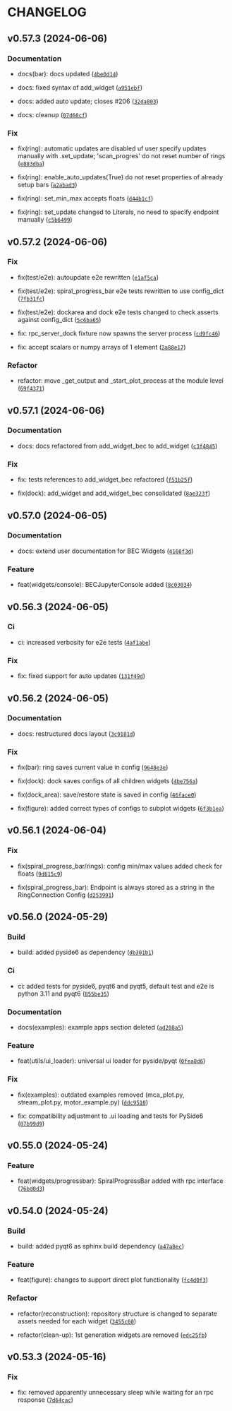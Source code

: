 # CHANGELOG



## v0.57.3 (2024-06-06)

### Documentation

* docs(bar): docs updated ([`4be0d14`](https://gitlab.psi.ch/bec/bec_widgets/-/commit/4be0d14b7445c2322c2aef86257db168a841265c))

* docs: fixed syntax of add_widget ([`a951ebf`](https://gitlab.psi.ch/bec/bec_widgets/-/commit/a951ebf1be6c086d094aa8abef5e0dfd1b3b8558))

* docs: added auto update; closes #206 ([`32da803`](https://gitlab.psi.ch/bec/bec_widgets/-/commit/32da803df9f7259842c43e85ba9a0ce29a266d06))

* docs: cleanup ([`07d60cf`](https://gitlab.psi.ch/bec/bec_widgets/-/commit/07d60cf7355d2edadb3c5ef8b86607d74b360455))

### Fix

* fix(ring): automatic updates are disabled uf user specify updates manually with .set_update; &#39;scan_progres&#39; do not reset number of rings ([`e883dba`](https://gitlab.psi.ch/bec/bec_widgets/-/commit/e883dbad814dbcc0a19c341041c6d836e58a5918))

* fix(ring): enable_auto_updates(True) do not reset properties of already setup bars ([`a2abad3`](https://gitlab.psi.ch/bec/bec_widgets/-/commit/a2abad344f4c0039516eb60a825afb6822c5b19a))

* fix(ring): set_min_max accepts floats ([`d44b1cf`](https://gitlab.psi.ch/bec/bec_widgets/-/commit/d44b1cf8b107cf02deedd9154b77d01c7f9ed05d))

* fix(ring): set_update changed to Literals, no need to specify endpoint manually ([`c5b6499`](https://gitlab.psi.ch/bec/bec_widgets/-/commit/c5b6499e41eb1495bf260436ca3e1b036182c360))


## v0.57.2 (2024-06-06)

### Fix

* fix(test/e2e): autoupdate e2e rewritten ([`e1af5ca`](https://gitlab.psi.ch/bec/bec_widgets/-/commit/e1af5ca60f0616835f9f41d84412f29dc298c644))

* fix(test/e2e): spiral_progress_bar e2e tests rewritten to use config_dict ([`7fb31fc`](https://gitlab.psi.ch/bec/bec_widgets/-/commit/7fb31fc4d762ff4ca839971b3092a084186f81b8))

* fix(test/e2e): dockarea and dock e2e tests changed to check asserts against config_dict ([`5c6ba65`](https://gitlab.psi.ch/bec/bec_widgets/-/commit/5c6ba65469863ea1e6fc5abdc742650e20eba9b9))

* fix: rpc_server_dock fixture now spawns the server process ([`cd9fc46`](https://gitlab.psi.ch/bec/bec_widgets/-/commit/cd9fc46ff8a947242c8c28adcd73d7de60b11c44))

* fix: accept scalars or numpy arrays of 1 element ([`2a88e17`](https://gitlab.psi.ch/bec/bec_widgets/-/commit/2a88e17b23436c55d25b7d3449e4af3a7689661c))

### Refactor

* refactor: move _get_output and _start_plot_process at the module level ([`69f4371`](https://gitlab.psi.ch/bec/bec_widgets/-/commit/69f4371007c66aee6b7521a6803054025adf8c92))


## v0.57.1 (2024-06-06)

### Documentation

* docs: docs refactored from add_widget_bec to add_widget ([`c3f4845`](https://gitlab.psi.ch/bec/bec_widgets/-/commit/c3f4845b4f95005ff737fed5542600b0b9a9cc2b))

### Fix

* fix: tests references to add_widget_bec refactored ([`f51b25f`](https://gitlab.psi.ch/bec/bec_widgets/-/commit/f51b25f0af4ab8b0a75ee48a40bfbb079c16e9d1))

* fix(dock): add_widget and add_widget_bec consolidated ([`8ae323f`](https://gitlab.psi.ch/bec/bec_widgets/-/commit/8ae323f5c3c0d9d0f202d31d5e8374a272a26be2))


## v0.57.0 (2024-06-05)

### Documentation

* docs: extend user documentation for BEC Widgets ([`4160f3d`](https://gitlab.psi.ch/bec/bec_widgets/-/commit/4160f3d6d7ec1122785b5e3fdfc4afe67a95e9a1))

### Feature

* feat(widgets/console): BECJupyterConsole added ([`8c03034`](https://gitlab.psi.ch/bec/bec_widgets/-/commit/8c03034acf6b3ed1e346ebf1b785d41068513cc5))


## v0.56.3 (2024-06-05)

### Ci

* ci: increased verbosity for e2e tests ([`4af1abe`](https://gitlab.psi.ch/bec/bec_widgets/-/commit/4af1abe4e15b62d2f7e70bf987a1a7d8694ef4d5))

### Fix

* fix: fixed support for auto updates ([`131f49d`](https://gitlab.psi.ch/bec/bec_widgets/-/commit/131f49da8ea65af4d44b50e81c1acfc29cd92093))


## v0.56.2 (2024-06-05)

### Documentation

* docs: restructured docs layout ([`3c9181d`](https://gitlab.psi.ch/bec/bec_widgets/-/commit/3c9181d93d68faa4efb3b91c486ca9ca935975a0))

### Fix

* fix(bar): ring saves current value in config ([`9648e3e`](https://gitlab.psi.ch/bec/bec_widgets/-/commit/9648e3ea96a4109be6be694d855151ed6d3ad661))

* fix(dock): dock saves configs of all children widgets ([`4be756a`](https://gitlab.psi.ch/bec/bec_widgets/-/commit/4be756a8676421c3a3451458995232407295df84))

* fix(dock_area): save/restore state is saved in config ([`46face0`](https://gitlab.psi.ch/bec/bec_widgets/-/commit/46face0ee59122f04cb383da685a6658beeeb389))

* fix(figure): added correct types of configs to subplot widgets ([`6f3b1ea`](https://gitlab.psi.ch/bec/bec_widgets/-/commit/6f3b1ea985c18929b9bab54239eeb600f03b274a))


## v0.56.1 (2024-06-04)

### Fix

* fix(spiral_progress_bar/rings): config min/max values added check for floats ([`9d615c9`](https://gitlab.psi.ch/bec/bec_widgets/-/commit/9d615c915c8f7cc2ea8f1dc17993b98fe462c682))

* fix(spiral_progress_bar): Endpoint is always stored as a string in the RingConnection Config ([`d253991`](https://gitlab.psi.ch/bec/bec_widgets/-/commit/d2539918b296559e1d684344e179775a2423daa9))


## v0.56.0 (2024-05-29)

### Build

* build: added pyside6 as dependency ([`db301b1`](https://gitlab.psi.ch/bec/bec_widgets/-/commit/db301b1be27bba76c8bb21fbff93cb4902b592a5))

### Ci

* ci: added tests for pyside6, pyqt6 and pyqt5, default test and e2e is python 3.11 and pyqt6 ([`855be35`](https://gitlab.psi.ch/bec/bec_widgets/-/commit/855be3551a1372bcbebba6f8930903f99202bbca))

### Documentation

* docs(examples): example apps section deleted ([`ad208a5`](https://gitlab.psi.ch/bec/bec_widgets/-/commit/ad208a5ef8495c45a8b83a4850ba9a1041b42717))

### Feature

* feat(utils/ui_loader): universal ui loader for pyside/pyqt ([`0fea8d6`](https://gitlab.psi.ch/bec/bec_widgets/-/commit/0fea8d606574fa99dda3b117da5d5209c251f694))

### Fix

* fix(examples): outdated examples removed (mca_plot.py, stream_plot.py, motor_example.py) ([`ddc9510`](https://gitlab.psi.ch/bec/bec_widgets/-/commit/ddc9510c2ba8dadf291809eeb5b135a105259492))

* fix: compatibility adjustment to .ui loading and tests for PySide6 ([`07b99d9`](https://gitlab.psi.ch/bec/bec_widgets/-/commit/07b99d91a57a645cddd76294f48d78773e4c9ea5))


## v0.55.0 (2024-05-24)

### Feature

* feat(widgets/progressbar): SpiralProgressBar added with rpc interface ([`76bd0d3`](https://gitlab.psi.ch/bec/bec_widgets/-/commit/76bd0d339ac9ae9e8a3baa0d0d4e951ec1d09670))


## v0.54.0 (2024-05-24)

### Build

* build: added pyqt6 as sphinx build dependency ([`a47a8ec`](https://gitlab.psi.ch/bec/bec_widgets/-/commit/a47a8ec413934cf7fce8d5b7a5913371d4b3b4a5))

### Feature

* feat(figure): changes to support direct plot functionality ([`fc4d0f3`](https://gitlab.psi.ch/bec/bec_widgets/-/commit/fc4d0f3bb2a7c2fca9c326d86eb68b305bcd548b))

### Refactor

* refactor(reconstruction): repository structure is changed to separate assets needed for each widget ([`3455c60`](https://gitlab.psi.ch/bec/bec_widgets/-/commit/3455c602361d3b5cc3ff9190f9d2870474becf8a))

* refactor(clean-up): 1st generation widgets are removed ([`edc25fb`](https://gitlab.psi.ch/bec/bec_widgets/-/commit/edc25fbf9d5a0321e5f0a80b492b6337df807849))


## v0.53.3 (2024-05-16)

### Fix

* fix: removed apparently unnecessary sleep while waiting for an rpc response ([`7d64cac`](https://gitlab.psi.ch/bec/bec_widgets/-/commit/7d64cac6610b39d3553ff650354f78ead8ee6b55))
